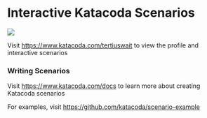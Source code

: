# Interactive Katacoda Scenarios

[![](http://shields.katacoda.com/katacoda/tertiuswait/count.svg)](https://www.katacoda.com/tertiuswait "Get your profile on Katacoda.com")

Visit https://www.katacoda.com/tertiuswait to view the profile and interactive scenarios

### Writing Scenarios
Visit https://www.katacoda.com/docs to learn more about creating Katacoda scenarios

For examples, visit https://github.com/katacoda/scenario-example
